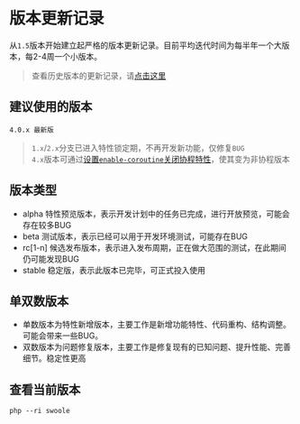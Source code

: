 # 版本更新记录

从`1.5`版本开始建立起严格的版本更新记录。目前平均迭代时间为每半年一个大版本，每2-4周一个小版本。

> 查看历史版本的更新记录，请[点击这里](https://wiki.swoole.com/wiki/page/411.html)

建议使用的版本
----

```
4.0.x 最新版
```

> `1.x`/`2.x`分支已进入特性锁定期，不再开发新功能，仅修复`BUG`  
> `4.x`版本可通过[设置`enable-coroutine`关闭协程特性](https://wiki.swoole.com/wiki/page/949.html)，使其变为非协程版本

版本类型
-----
* alpha 特性预览版本，表示开发计划中的任务已完成，进行开放预览，可能会存在较多BUG
* beta 测试版本，表示已经可以用于开发环境测试，可能存在BUG
* rc[1-n] 候选发布版本，表示进入发布周期，正在做大范围的测试，在此期间仍可能发现BUG
* stable 稳定版，表示此版本已完毕，可正式投入使用

单双数版本
----
* 单数版本为特性新增版本，主要工作是新增功能特性、代码重构、结构调整。可能会带来一些BUG。
* 双数版本为问题修复版本，主要工作是修复现有的已知问题、提升性能、完善细节。稳定性更高

查看当前版本
-----

```shell
php --ri swoole
```
